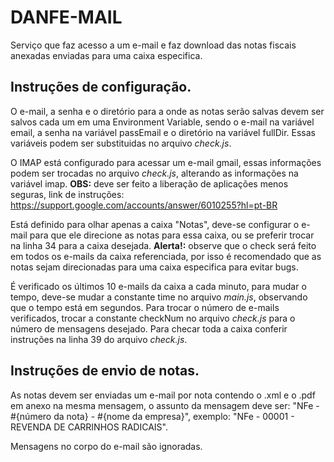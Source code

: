# DANFE-MAIL

Serviço que faz acesso a um e-mail e faz download das notas fiscais anexadas enviadas para uma caixa especifica.

## Instruções de configuração.

O e-mail, a senha e o diretório para a onde as notas serão salvas devem ser salvos cada um em uma Environment Variable, sendo o e-mail na variável email, a senha na variável passEmail e o diretório na variável fullDir. Essas variáveis podem ser substituidas no arquivo _check.js_.

O IMAP está configurado para acessar um e-mail gmail, essas informações podem ser trocadas no arquivo _check.js_, alterando as informações na variável imap. 
**OBS:** deve ser feito a liberação de aplicações menos seguras, link de instruções: https://support.google.com/accounts/answer/6010255?hl=pt-BR

Está definido para olhar apenas a caixa "Notas", deve-se configurar o e-mail para que ele direcione as notas para essa caixa, ou se preferir trocar na linha 34 para a caixa desejada. 
**Alerta!:** observe que o check será feito em todos os e-mails da caixa referenciada, por isso é recomendado que as notas sejam direcionadas para uma caixa especifica para evitar bugs.

É verificado os últimos 10 e-mails da caixa a cada minuto, para mudar o tempo, deve-se mudar a constante time no arquivo _main.js_, observando que o tempo está em segundos. Para trocar o número de e-mails verificados, trocar a constante checkNum no arquivo _check.js_ para o número de mensagens desejado. Para checar toda a caixa conferir instruções na linha 39 do arquivo _check.js_.

## Instruções de envio de notas.

As notas devem ser enviadas um e-mail por nota contendo o .xml e o .pdf em anexo na mesma mensagem, o assunto da mensagem deve ser: "NFe - #{número da nota} - #{nome da empresa}", exemplo: "NFe - 00001 - REVENDA DE CARRINHOS RADICAIS".

Mensagens no corpo do e-mail são ignoradas.
